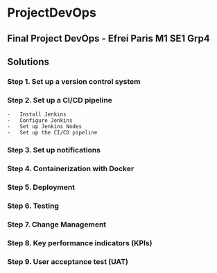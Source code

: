 # ProjectDevOps
## Final Project DevOps - Efrei Paris M1 SE1 Grp4

## Solutions
### Step 1. Set up a version control system
### Step 2. Set up a CI/CD pipeline
    -   Install Jenkins
    -   Configure Jenkins
    -   Set up Jenkins Nodes
    -   Set up the CI/CD pipeline
### Step 3. Set up notifications
### Step 4. Containerization with Docker
### Step 5. Deployment
### Step 6. Testing
### Step 7. Change Management
### Step 8. Key performance indicators (KPIs)
### Step 9. User acceptance test (UAT)

